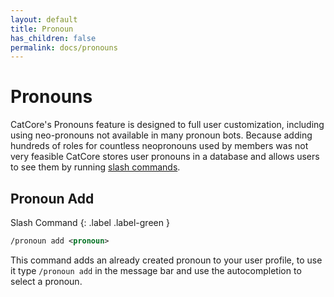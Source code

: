 ```yaml
---
layout: default
title: Pronoun
has_children: false
permalink: docs/pronouns
---
```


# Pronouns

CatCore's Pronouns feature is designed to full user customization, including using neo-pronouns not available in many pronoun bots. Because adding hundreds of roles for countless neopronouns used by members was not very feasible CatCore stores user pronouns in a database and allows users to see them by running [slash commands](https://support.discord.com/hc/en-us/articles/1500000368501-Slash-Commands-FAQ).

## Pronoun Add 

Slash Command
{: .label .label-green }

```xml
/pronoun add <pronoun> 
```
This command adds an already created pronoun to your user profile, to use it type ``/pronoun add`` in the message bar and use the autocompletion to select a pronoun.
